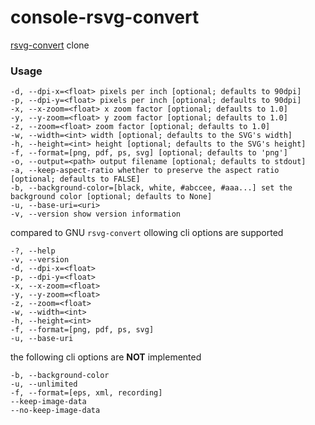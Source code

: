 # console-rsvg-convert
[rsvg-convert](https://github.com/brion/librsvg/blob/master/rsvg-convert.c) clone

### Usage

```
-d, --dpi-x=<float> pixels per inch [optional; defaults to 90dpi]
-p, --dpi-y=<float> pixels per inch [optional; defaults to 90dpi]
-x, --x-zoom=<float> x zoom factor [optional; defaults to 1.0]
-y, --y-zoom=<float> y zoom factor [optional; defaults to 1.0]
-z, --zoom=<float> zoom factor [optional; defaults to 1.0]
-w, --width=<int> width [optional; defaults to the SVG's width]
-h, --height=<int> height [optional; defaults to the SVG's height]
-f, --format=[png, pdf, ps, svg] [optional; defaults to 'png']
-o, --output=<path> output filename [optional; defaults to stdout]
-a, --keep-aspect-ratio whether to preserve the aspect ratio [optional; defaults to FALSE]
-b, --background-color=[black, white, #abccee, #aaa...] set the background color [optional; defaults to None]
-u, --base-uri=<uri>
-v, --version show version information
```

compared to GNU ``rsvg-convert`` ollowing cli options are supported  
```
-?, --help
-v, --version
-d, --dpi-x=<float> 
-p, --dpi-y=<float> 
-x, --x-zoom=<float>
-y, --y-zoom=<float> 
-z, --zoom=<float>
-w, --width=<int> 
-h, --height=<int>
-f, --format=[png, pdf, ps, svg] 
-u, --base-uri
```
the following cli options are **NOT** implemented  
```
-b, --background-color
-u, --unlimited
-f, --format=[eps, xml, recording]
--keep-image-data
--no-keep-image-data
```
